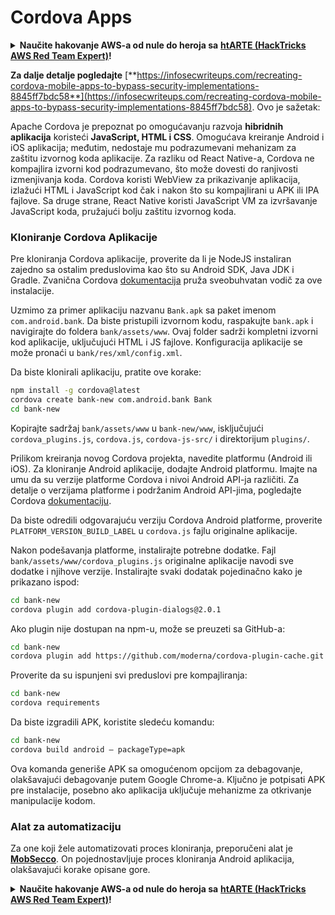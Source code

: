 # Cordova Apps

<details>

<summary><strong>Naučite hakovanje AWS-a od nule do heroja sa</strong> <a href="https://training.hacktricks.xyz/courses/arte"><strong>htARTE (HackTricks AWS Red Team Expert)</strong></a><strong>!</strong></summary>

Drugi načini da podržite HackTricks:

* Ako želite da vidite **vašu kompaniju reklamiranu na HackTricks-u** ili **preuzmete HackTricks u PDF formatu** proverite [**SUBSCRIPTION PLANS**](https://github.com/sponsors/carlospolop)!
* Nabavite [**zvanični PEASS & HackTricks swag**](https://peass.creator-spring.com)
* Otkrijte [**The PEASS Family**](https://opensea.io/collection/the-peass-family), našu kolekciju ekskluzivnih [**NFT-ova**](https://opensea.io/collection/the-peass-family)
* **Pridružite se** 💬 [**Discord grupi**](https://discord.gg/hRep4RUj7f) ili [**telegram grupi**](https://t.me/peass) ili nas **pratite** na **Twitter-u** 🐦 [**@carlospolopm**](https://twitter.com/hacktricks\_live)**.**
* **Podelite svoje hakovanje trikove slanjem PR-ova na** [**HackTricks**](https://github.com/carlospolop/hacktricks) i [**HackTricks Cloud**](https://github.com/carlospolop/hacktricks-cloud) github repozitorijume.

</details>

**Za dalje detalje pogledajte** [**https://infosecwriteups.com/recreating-cordova-mobile-apps-to-bypass-security-implementations-8845ff7bdc58**](https://infosecwriteups.com/recreating-cordova-mobile-apps-to-bypass-security-implementations-8845ff7bdc58). Ovo je sažetak:

Apache Cordova je prepoznat po omogućavanju razvoja **hibridnih aplikacija** koristeći **JavaScript, HTML i CSS**. Omogućava kreiranje Android i iOS aplikacija; međutim, nedostaje mu podrazumevani mehanizam za zaštitu izvornog koda aplikacije. Za razliku od React Native-a, Cordova ne kompajlira izvorni kod podrazumevano, što može dovesti do ranjivosti izmenjivanja koda. Cordova koristi WebView za prikazivanje aplikacija, izlažući HTML i JavaScript kod čak i nakon što su kompajlirani u APK ili IPA fajlove. Sa druge strane, React Native koristi JavaScript VM za izvršavanje JavaScript koda, pružajući bolju zaštitu izvornog koda.

### Kloniranje Cordova Aplikacije

Pre kloniranja Cordova aplikacije, proverite da li je NodeJS instaliran zajedno sa ostalim preduslovima kao što su Android SDK, Java JDK i Gradle. Zvanična Cordova [dokumentacija](https://cordova.apache.org/docs/en/11.x/guide/cli/#install-pre-requisites-for-building) pruža sveobuhvatan vodič za ove instalacije.

Uzmimo za primer aplikaciju nazvanu `Bank.apk` sa paket imenom `com.android.bank`. Da biste pristupili izvornom kodu, raspakujte `bank.apk` i navigirajte do foldera `bank/assets/www`. Ovaj folder sadrži kompletni izvorni kod aplikacije, uključujući HTML i JS fajlove. Konfiguracija aplikacije se može pronaći u `bank/res/xml/config.xml`.

Da biste klonirali aplikaciju, pratite ove korake:

```bash
npm install -g cordova@latest
cordova create bank-new com.android.bank Bank
cd bank-new
```

Kopirajte sadržaj `bank/assets/www` u `bank-new/www`, isključujući `cordova_plugins.js`, `cordova.js`, `cordova-js-src/` i direktorijum `plugins/`.

Prilikom kreiranja novog Cordova projekta, navedite platformu (Android ili iOS). Za kloniranje Android aplikacije, dodajte Android platformu. Imajte na umu da su verzije platforme Cordova i nivoi Android API-ja različiti. Za detalje o verzijama platforme i podržanim Android API-jima, pogledajte Cordova [dokumentaciju](https://cordova.apache.org/docs/en/11.x/guide/platforms/android/).

Da biste odredili odgovarajuću verziju Cordova Android platforme, proverite `PLATFORM_VERSION_BUILD_LABEL` u `cordova.js` fajlu originalne aplikacije.

Nakon podešavanja platforme, instalirajte potrebne dodatke. Fajl `bank/assets/www/cordova_plugins.js` originalne aplikacije navodi sve dodatke i njihove verzije. Instalirajte svaki dodatak pojedinačno kako je prikazano ispod:

```bash
cd bank-new
cordova plugin add cordova-plugin-dialogs@2.0.1
```

Ako plugin nije dostupan na npm-u, može se preuzeti sa GitHub-a:

```bash
cd bank-new
cordova plugin add https://github.com/moderna/cordova-plugin-cache.git
```

Proverite da su ispunjeni svi preduslovi pre kompajliranja:

```bash
cd bank-new
cordova requirements
```

Da biste izgradili APK, koristite sledeću komandu:

```bash
cd bank-new
cordova build android — packageType=apk
```

Ova komanda generiše APK sa omogućenom opcijom za debagovanje, olakšavajući debagovanje putem Google Chrome-a. Ključno je potpisati APK pre instalacije, posebno ako aplikacija uključuje mehanizme za otkrivanje manipulacije kodom.

### Alat za automatizaciju

Za one koji žele automatizovati proces kloniranja, preporučeni alat je [**MobSecco**](https://github.com/Anof-cyber/MobSecco). On pojednostavljuje proces kloniranja Android aplikacija, olakšavajući korake opisane gore.

<details>

<summary><strong>Naučite hakovanje AWS-a od nule do heroja sa</strong> <a href="https://training.hacktricks.xyz/courses/arte"><strong>htARTE (HackTricks AWS Red Team Expert)</strong></a><strong>!</strong></summary>

Drugi načini podrške HackTricks-u:

* Ako želite videti **oglašavanje vaše kompanije u HackTricks-u** ili **preuzeti HackTricks u PDF formatu**, pogledajte [**SUBSCRIPTION PLANS**](https://github.com/sponsors/carlospolop)!
* Nabavite [**zvanični PEASS & HackTricks swag**](https://peass.creator-spring.com)
* Otkrijte [**The PEASS Family**](https://opensea.io/collection/the-peass-family), našu kolekciju ekskluzivnih [**NFT-ova**](https://opensea.io/collection/the-peass-family)
* **Pridružite se** 💬 [**Discord grupi**](https://discord.gg/hRep4RUj7f) ili [**telegram grupi**](https://t.me/peass) ili nas **pratite** na **Twitter-u** 🐦 [**@carlospolopm**](https://twitter.com/hacktricks\_live)**.**
* **Podelite svoje hakovanje trikove slanjem PR-ova na** [**HackTricks**](https://github.com/carlospolop/hacktricks) i [**HackTricks Cloud**](https://github.com/carlospolop/hacktricks-cloud) github repozitorijume.

</details>
